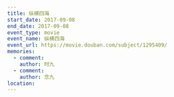 ```yaml
---
title: 纵横四海
start_date: 2017-09-08
end_date: 2017-09-08
event_type: movie
event_name: 纵横四海
event_url: https://movie.douban.com/subject/1295409/
memories:
  - comment: 
    author: 时九
  - comment: 
    author: 念九  
location: 
---
```

